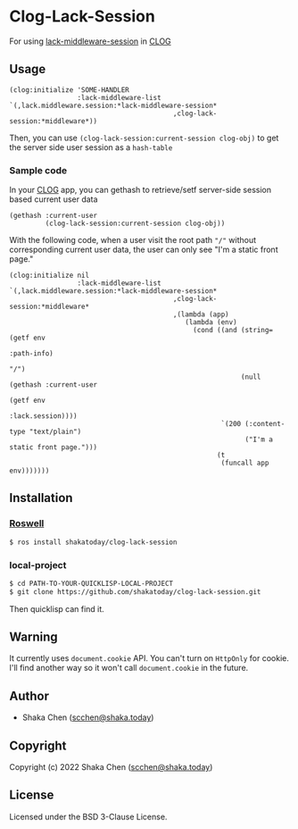 # Clog-Lack-Session
For using [lack-middleware-session](https://github.com/fukamachi/lack/blob/master/lack-middleware-session.asd) in [CLOG](https://github.com/rabbibotton/clog)
## Usage
```common-lisp
(clog:initialize 'SOME-HANDLER
                 :lack-middleware-list `(,lack.middleware.session:*lack-middleware-session*
                                         ,clog-lack-session:*middleware*))
```
Then, you can use ```(clog-lack-session:current-session clog-obj)``` to get the server side user session as a ```hash-table```

### Sample code
In your [CLOG](https://github.com/rabbibotton/clog) app, you can gethash to retrieve/setf server-side session based current user data
```common-lisp
(gethash :current-user
         (clog-lack-session:current-session clog-obj))
```
With the following code, when a user visit the root path ```"/"``` without corresponding current user data, the user can only see "I'm a static front page."
```common-lisp
(clog:initialize nil
                 :lack-middleware-list `(,lack.middleware.session:*lack-middleware-session*
                                         ,clog-lack-session:*middleware*
                                         ,(lambda (app)
                                            (lambda (env)
                                              (cond ((and (string= (getf env
                                                                         :path-info)
                                                                   "/")
                                                          (null (gethash :current-user
                                                                         (getf env
                                                                               :lack.session))))
                                                     `(200 (:content-type "text/plain")
                                                           ("I'm a static front page.")))
                                                    (t
                                                     (funcall app env)))))))
```
## Installation
### [Roswell](https://github.com/roswell/roswell)
```bash
$ ros install shakatoday/clog-lack-session
```
### local-project
```bash
$ cd PATH-TO-YOUR-QUICKLISP-LOCAL-PROJECT
$ git clone https://github.com/shakatoday/clog-lack-session.git
```
Then quicklisp can find it.
## Warning
It currently uses ```document.cookie``` API. You can't turn on ```HttpOnly``` for cookie.
I'll find another way so it won't call ```document.cookie``` in the future.
## Author

* Shaka Chen (scchen@shaka.today)

## Copyright

Copyright (c) 2022 Shaka Chen (scchen@shaka.today)

## License

Licensed under the BSD 3-Clause License.
